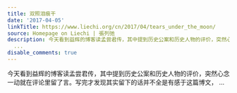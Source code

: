 ```yaml
---
title: 双照泪痕干
date: '2017-04-05'
linkTitle: https://www.liechi.org/cn/2017/04/tears_under_the_moon/
source: Homepage on Liechi | 張列弛
description: 今天看到益辉的博客读孟尝君传，其中提到历史公案和历史人物的评价，突然心念一动就在评论里留了言。写完才发现其实留下的话并不全是有感于这篇博文，
  ...
disable_comments: true
---
```

今天看到益辉的博客读孟尝君传，其中提到历史公案和历史人物的评价，突然心念一动就在评论里留了言。写完才发现其实留下的话并不全是有感于这篇博文， ...